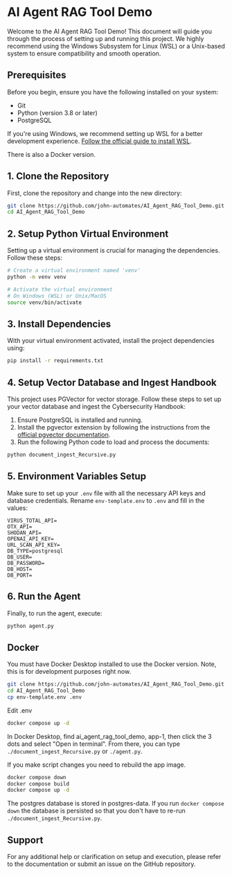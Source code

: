 # AI Agent RAG Tool Demo

Welcome to the AI Agent RAG Tool Demo! This document will guide you through the process of setting up and running this project. We highly recommend using the Windows Subsystem for Linux (WSL) or a Unix-based system to ensure compatibility and smooth operation.

## Prerequisites

Before you begin, ensure you have the following installed on your system:
- Git
- Python (version 3.8 or later)
- PostgreSQL

If you're using Windows, we recommend setting up WSL for a better development experience. [Follow the official guide to install WSL](https://docs.microsoft.com/en-us/windows/wsl/install).

There is also a Docker version.

## 1. Clone the Repository

First, clone the repository and change into the new directory:

```bash
git clone https://github.com/john-automates/AI_Agent_RAG_Tool_Demo.git
cd AI_Agent_RAG_Tool_Demo
```

## 2. Setup Python Virtual Environment

Setting up a virtual environment is crucial for managing the dependencies. Follow these steps:

```bash
# Create a virtual environment named 'venv'
python -m venv venv

# Activate the virtual environment
# On Windows (WSL) or Unix/MacOS
source venv/bin/activate
```

## 3. Install Dependencies

With your virtual environment activated, install the project dependencies using:

```bash
pip install -r requirements.txt
```

## 4. Setup Vector Database and Ingest Handbook

This project uses PGVector for vector storage. Follow these steps to set up your vector database and ingest the Cybersecurity Handbook:

1. Ensure PostgreSQL is installed and running.
2. Install the pgvector extension by following the instructions from the [official pgvector documentation](https://github.com/pgvector/pgvector).
3. Run the following Python code to load and process the documents:

```python
python document_ingest_Recursive.py
```

## 5. Environment Variables Setup

Make sure to set up your `.env` file with all the necessary API keys and database credentials. Rename `env-template.env` to `.env` and fill in the values:

```plaintext
VIRUS_TOTAL_API=
OTX_API=
SHODAN_API=
OPENAI_API_KEY=
URL_SCAN_API_KEY=
DB_TYPE=postgresql
DB_USER=
DB_PASSWORD=
DB_HOST=
DB_PORT=
```

## 6. Run the Agent

Finally, to run the agent, execute:

```bash
python agent.py
```

## Docker

You must have Docker Desktop installed to use the Docker version. Note, this is for development purposes right now.

```bash
git clone https://github.com/john-automates/AI_Agent_RAG_Tool_Demo.git
cd AI_Agent_RAG_Tool_Demo
cp env-template.env .env
```

Edit .env

```bash
docker compose up -d
```

In Docker Desktop, find ai_agent_rag_tool_demo, app-1, then click the 3 dots and select "Open in terminal". From there, you can type `./document_ingest_Recursive.py` or `./agent.py`.

If you make script changes you need to rebuild the app image.

```bash
docker compose down
docker compose build
docker compose up -d
```

The postgres database is stored in postgres-data. If you run `docker compose down` the database is persisted so that you don't have to re-run `./document_ingest_Recursive.py`.

## Support

For any additional help or clarification on setup and execution, please refer to the documentation or submit an issue on the GitHub repository.
